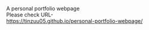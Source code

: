A personal portfolio webpage<br>
Please check URL- <br>
<a href="https://tinzuu05.github.io/personal-portfolio-webpage/"> https://tinzuu05.github.io/personal-portfolio-webpage/ </a>
